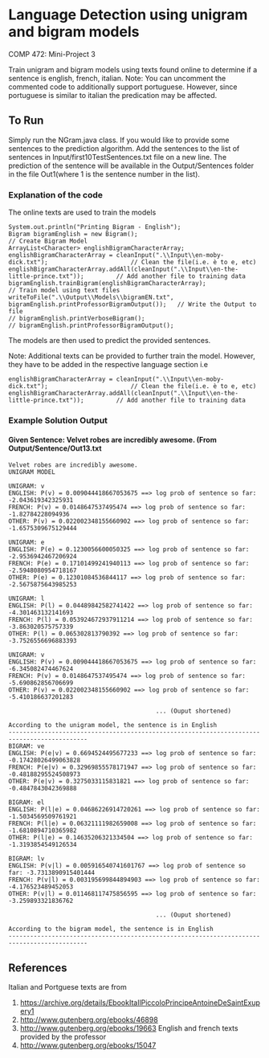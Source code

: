 # Language Detection using unigram and bigram models
COMP 472: Mini-Project 3

Train unigram and bigram models using texts found online to determine if a sentence is english, french, italian. 
Note: You can uncomment the commented code to additionally support portuguese. However, since portuguese is similar to italian the predication may be affected.

## To Run
Simply run the NGram.java class. If you would like to provide some sentences to the prediction algorithm. 
Add the sentences to the list of sentences in Input/first10TestSentences.txt file on a new line. The prediction of the sentence will be available in the Output/Sentences folder in the file Out1(where 1 is the sentence number in the list).

### Explanation of the code
The online texts are used to train the models

```
System.out.println("Printing Bigram - English");
Bigram bigramEnglish = new Bigram();                                                          // Create Bigram Model
ArrayList<Character> englishBigramCharacterArray; 
englishBigramCharacterArray = cleanInput(".\\Input\\en-moby-dick.txt");                       // Clean the file(i.e. è to e, etc)
englishBigramCharacterArray.addAll(cleanInput(".\\Input\\en-the-little-prince.txt"));         // Add another file to training data
bigramEnglish.trainBigram(englishBigramCharacterArray);                                       // Train model using text files
writeToFile(".\\Output\\Models\\bigramEN.txt", bigramEnglish.printProfessorBigramOutput());   // Write the Output to file
// bigramEnglish.printVerboseBigram();
// bigramEnglish.printProfessorBigramOutput();
```
The models are then used to predict the provided sentences.

Note: Additional texts can be provided to further train the model. However, they have to be added in the respective language section
i.e
```
englishBigramCharacterArray = cleanInput(".\\Input\\en-moby-dick.txt");                       // Clean the file(i.e. è to e, etc)
englishBigramCharacterArray.addAll(cleanInput(".\\Input\\en-the-little-prince.txt"));         // Add another file to training data
```

### Example Solution Output
#### Given Sentence: Velvet robes are incredibly awesome. (From Output/Sentence/Out13.txt
```
Velvet robes are incredibly awesome.
UNIGRAM MODEL

UNIGRAM: v
ENGLISH: P(v) = 0.009044418667053675 ==> log prob of sentence so far: -2.043619342325931
FRENCH: P(v) = 0.0148647537495474 ==> log prob of sentence so far: -1.82784228094936
OTHER: P(v) = 0.022002348155660902 ==> log prob of sentence so far: -1.6575309675129444

UNIGRAM: e
ENGLISH: P(e) = 0.1230056600050325 ==> log prob of sentence so far: -2.9536942467206924
FRENCH: P(e) = 0.17101499241940113 ==> log prob of sentence so far: -2.5948080954718167
OTHER: P(e) = 0.12301084536844117 ==> log prob of sentence so far: -2.5675875643985253

UNIGRAM: l
ENGLISH: P(l) = 0.04489842582741422 ==> log prob of sentence so far: -4.301463132141693
FRENCH: P(l) = 0.053924672937911214 ==> log prob of sentence so far: -3.863020575757339
OTHER: P(l) = 0.065302813790392 ==> log prob of sentence so far: -3.7526556696883393

UNIGRAM: v
ENGLISH: P(v) = 0.009044418667053675 ==> log prob of sentence so far: -6.345082474467624
FRENCH: P(v) = 0.0148647537495474 ==> log prob of sentence so far: -5.690862856706699
OTHER: P(v) = 0.022002348155660902 ==> log prob of sentence so far: -5.410186637201283

                                         ... (Ouput shortened)

According to the unigram model, the sentence is in English
--------------------------------------------------------------------------------------------
BIGRAM: ve
ENGLISH: P(e|v) = 0.6694524495677233 ==> log prob of sentence so far: -0.17428026499063828
FRENCH: P(e|v) = 0.32969855578171947 ==> log prob of sentence so far: -0.48188295524508973
OTHER: P(e|v) = 0.3275033115831821 ==> log prob of sentence so far: -0.4847843042369888

BIGRAM: el
ENGLISH: P(l|e) = 0.04686226914720261 ==> log prob of sentence so far: -1.5034569509761921
FRENCH: P(l|e) = 0.06321111982659008 ==> log prob of sentence so far: -1.6810894710365982
OTHER: P(l|e) = 0.14635206321334504 ==> log prob of sentence so far: -1.3193854549126534

BIGRAM: lv
ENGLISH: P(v|l) = 0.005916540741601767 ==> log prob of sentence so far: -3.7313890915401444
FRENCH: P(v|l) = 0.003195699844894903 ==> log prob of sentence so far: -4.176523489452053
OTHER: P(v|l) = 0.011468117475856595 ==> log prob of sentence so far: -3.259893321836762

                                         ... (Ouput shortened)

According to the bigram model, the sentence is in English
--------------------------------------------------------------------------------------------

```

## References
Italian and Portguese texts are from
1. https://archive.org/details/EbookItaIlPiccoloPrincipeAntoineDeSaintExupery1
2. http://www.gutenberg.org/ebooks/46898
3. http://www.gutenberg.org/ebooks/19663
English and french texts provided by the professor
4. http://www.gutenberg.org/ebooks/15047
